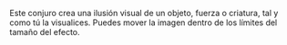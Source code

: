 Este conjuro crea una ilusión visual de un objeto, fuerza o criatura, tal y como tú la visualices. Puedes mover la imagen dentro de los límites del tamaño del efecto.